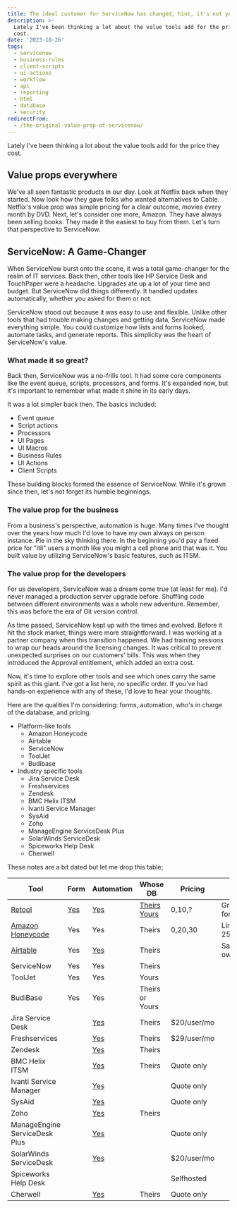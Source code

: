 ```yaml
---
title: The ideal customer for ServiceNow has changed, hint, it's not you, probably
description: >-
  Lately I've been thinking a lot about the value tools add for the price they
  cost.
date: '2023-10-26'
tags:
  - servicenow
  - business-rules
  - client-scripts
  - ui-actions
  - workflow
  - api
  - reporting
  - html
  - database
  - security
redirectFrom:
  - /the-original-value-prop-of-servicenow/
---
```


Lately I've been thinking a lot about the value tools add for the price they cost.  

## Value props everywhere 

We've all seen fantastic products in our day. Look at Netflix back when they started. Now look how they gave folks who wanted alternatives to Cable. Netflix's value prop was simple pricing for a clear outcome, movies every month by DVD. Next, let's consider one more, Amazon. They have always been selling books.  They made it the easiest to buy from them.  Let's turn that perspective to ServiceNow.

## ServiceNow: A Game-Changer

When ServiceNow burst onto the scene, it was a total game-changer for the realm of IT services. Back then, other tools like HP Service Desk and TouchPaper were a headache. Upgrades ate up a lot of your time and budget. But ServiceNow did things differently. It handled updates automatically, whether you asked for them or not.

ServiceNow stood out because it was easy to use and flexible. Unlike other tools that had trouble making changes and getting data, ServiceNow made everything simple. You could customize how lists and forms looked, automate tasks, and generate reports. This simplicity was the heart of ServiceNow's value. 


### What made it so great?

Back then, ServiceNow was a no-frills tool. It had some core components like the event queue, scripts, processors, and forms. It's expanded now, but it's important to remember what made it shine in its early days.


It was a lot simpler back then. The basics included:

- Event queue
- Script actions
- Processors
- UI Pages
- UI Macros
- Business Rules
- UI Actions
- Client Scripts

These building blocks formed the essence of ServiceNow. While it's grown since then, let's not forget its humble beginnings.

### The value prop for the business

From a business's perspective, automation is huge. Many times I've thought over the years how much I'd love to have my own always on person instance. Pie in the sky thinking there. In the beginning you'd pay a fixed price for "itil" users a month like you might a cell phone and that was it.  You built value by utilizing ServiceNow's basic features, such as ITSM. 

### The value prop for the developers

For us developers, ServiceNow was a dream come true (at least for me). I'd never managed a production server upgrade before. Shuffling code between different environments was a whole new adventure. Remember, this was before the era of Git version control.



As time passed, ServiceNow kept up with the times and evolved. Before it hit the stock market, things were more straightforward. I was working at a partner company when this transition happened. We had training sessions to wrap our heads around the licensing changes. It was critical to prevent unexpected surprises on our customers' bills. This was when they introduced the Approval entitlement, which added an extra cost.



Now, it's time to explore other tools and see which ones carry the same spirit as this giant. I've got a list here, no specific order. If you've had hands-on experience with any of these, I'd love to hear your thoughts.



Here are the qualities I'm considering: forms, automation, who's in charge of the database, and pricing.

- Platform-like tools
  - Amazon Honeycode
  - Airtable
  - ServiceNow
  - ToolJet
  - Budibase
- Industry specific tools
  - Jira Service Desk
  - Freshservices
  - Zendesk
  - BMC Helix ITSM
  - Ivanti Service Manager
  - SysAid
  - Zoho
  - ManageEngine ServiceDesk Plus
  - SolarWinds ServiceDesk
  - Spiceworks Help Desk
  - Cherwell

These notes are a bit dated but let me drop this table;

| Tool                          | Form     | Automation | Whose DB                | Pricing     | Difference                                           |
| ----------------------------- | -------- | ---------- | ----------------------- | ----------- | ---------------------------------------------------- |
| [Retool][4]                   | [Yes][3] | [Yes][2]   | [Theirs][5]  [Yours][4] | 0,10,?      | Granular Access Controls only for Enterprise clients |
| [Amazon Honeycode][6]         | Yes      | Yes        | Theirs                  | 0,20,30     | Limited to 2500/10000/100000rows/table               |
| [Airtable][7]                 | Yes      | [Yes][1]   | Theirs                  |             | Same except, you control ownership of data           |
| ServiceNow                    | Yes      | Yes        | Theirs                  |             |                                                      |
| ToolJet                       | Yes      | Yes        | Yours                   |             |                                                      |
| BudiBase                      | Yes      | Yes        | Theirs or Yours         |             |                                                      |
| Jira Service Desk             |          | [Yes][15]  | Theirs                  | $20/user/mo |                                                      |
| Freshservices                 |          | [Yes][14]  | Theirs                  | $29/user/mo |                                                      |
| Zendesk                       |          | [Yes][13]  | Theirs                  |             |                                                      |
| BMC Helix ITSM                |          | [Yes][12]  | Theirs                  | Quote only  |                                                      |
| Ivanti Service Manager        |          | [Yes][11]  |                         | Quote only  |                                                      |
| SysAid                        |          | [Yes][10]  |                         | Quote only  |                                                      |
| Zoho                          |          | [Yes][9]   | Theirs                  |             |                                                      |
| ManageEngine ServiceDesk Plus |          | [Yes][16]  |                         | Quote only  |                                                      |
| SolarWinds ServiceDesk        |          | [Yes][17]  |                         | $20/user/mo |                                                      |
| Spiceworks Help Desk          |          |            |                         | Selfhosted  |                                                      |
| Cherwell                      |          | [Yes][8]   | Theirs                  | Quote only | |


[1]:https://support.airtable.com/hc/en-us/articles/360050974153-Automations-Overview
[2]:https://docs.retool.com/docs/scripting-retool
[3]:https://docs.retool.com/docs/creating-forms
[4]:https://retool.com/self-hosted/
[5]:https://retool.com/pricing/
[6]:https://www.honeycode.aws/pricing
[7]:https://airtable.com/pricing	
[8]:https://ca.cherwell.com/products/cherwell-core/workflow-automation/
[9]:https://www.zoho.com/creator/workflow-automation.html
[10]:https://www.sysaid.com/service-automation
[11]:https://www.ivanti.com/solutions/service-management/workflow-automation
[12]:https://www.bmc.com/it-solutions/bmc-helix-itsm-capabilities.html
[13]:https://developer.zendesk.com/api-reference/ticketing/business-rules/automations/
[14]:https://freshdesk.com/automations
[15]:https://www.atlassian.com/software/jira/features/automation
[16]:https://www.manageengine.com/products/service-desk/help-desk-features.html
[17]:https://documentation.solarwinds.com/en/success_center/swsd/content/completeguidetoswsd/automations.htm